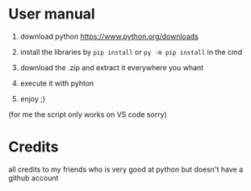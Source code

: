 # User manual
1) download python https://www.python.org/downloads

2) install the libraries by `pip install` or `py -m pip install` in the cmd

3) download the .zip and extract it everywhere you whant

4) execute it with pyhton

5) enjoy ;)

(for me the script only works on VS code sorry)

# Credits 
all credits to my friends who is very good at python but doesn't have a github account
